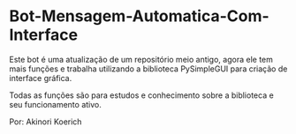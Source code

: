 # Bot-Mensagem-Automatica-Com-Interface
Este bot é uma atualização de um repositório meio antigo, agora ele tem mais funções e trabalha utilizando a biblioteca PySimpleGUI para criação de interface gráfica.

Todas as funções são para estudos e conhecimento sobre a biblioteca e seu funcionamento ativo.

Por: Akinori Koerich

